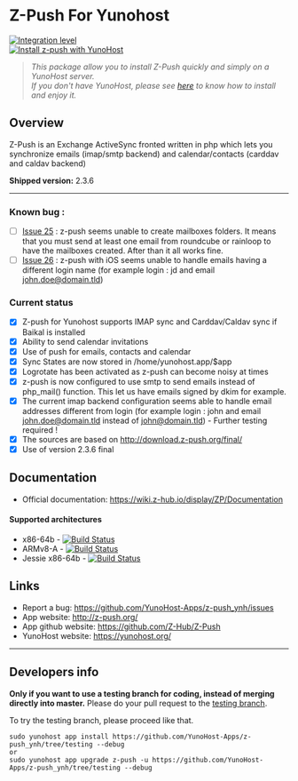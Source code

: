 # Z-Push For Yunohost
[![Integration level](https://dash.yunohost.org/integration/z-push.svg)](https://dash.yunohost.org/appci/app/z-push)  
[![Install z-push with YunoHost](https://install-app.yunohost.org/install-with-yunohost.png)](https://install-app.yunohost.org/?app=z-push)

> *This package allow you to install Z-Push quickly and simply on a YunoHost server.  
If you don't have YunoHost, please see [here](https://yunohost.org/#/install) to know how to install and enjoy it.*

## Overview
Z-Push is an Exchange ActiveSync fronted written in php which lets you synchronize emails (imap/smtp backend) and calendar/contacts (carddav and caldav backend)

**Shipped version:** 2.3.6

* * *
### Known bug :
- [ ] [Issue 25](https://github.com/YunoHost-Apps/z-push_ynh/issues/25) : z-push seems unable to create mailboxes folders. It means that you must send at least one email from roundcube or rainloop to have the mailboxes created. After than it all works fine. 
- [ ] [Issue 26](https://github.com/YunoHost-Apps/z-push_ynh/issues/26) : z-push with iOS seems unable to handle emails having a different login name (for example login : jd and email  john.doe@domain.tld)

### Current status
- [x] Z-push for Yunohost supports IMAP sync and Carddav/Caldav sync if Baikal is installed
- [x] Ability to send calendar invitations
- [x] Use of push for emails, contacts and calendar
- [x] Sync States are now stored in /home/yunohost.app/$app
- [x] Logrotate has been activated as z-push can become noisy at times
- [x] z-push is now configured to use smtp to send emails instead of php_mail() function. This let us have emails signed by dkim for example.
- [x] The current imap backend configuration seems able to handle email addresses different from login (for example login : john and email john.doe@domain.tld instead of john@domain.tld) - Further testing required !
- [x] The sources are based on http://download.z-push.org/final/
- [x] Use of version 2.3.6 final

## Documentation

 * Official documentation: https://wiki.z-hub.io/display/ZP/Documentation

#### Supported architectures

* x86-64b - [![Build Status](https://ci-apps.yunohost.org/ci/logs/z-push%20%28Community%29.svg)](https://ci-apps.yunohost.org/ci/apps/z-push/)
* ARMv8-A - [![Build Status](https://ci-apps-arm.yunohost.org/ci/logs/z-push%20%28Community%29.svg)](https://ci-apps-arm.yunohost.org/ci/apps/z-push/)
* Jessie x86-64b - [![Build Status](https://ci-stretch.nohost.me/ci/logs/z-push%20%28Community%29.svg)](https://ci-stretch.nohost.me/ci/apps/z-push/)


## Links

 * Report a bug: https://github.com/YunoHost-Apps/z-push_ynh/issues
 * App website: http://z-push.org/
 * App github website: https://github.com/Z-Hub/Z-Push
 * YunoHost website: https://yunohost.org/

---

Developers info
----------------

**Only if you want to use a testing branch for coding, instead of merging directly into master.**
Please do your pull request to the [testing branch](https://github.com/YunoHost-Apps/z-push_ynh/tree/testing).

To try the testing branch, please proceed like that.
```
sudo yunohost app install https://github.com/YunoHost-Apps/z-push_ynh/tree/testing --debug
or
sudo yunohost app upgrade z-push -u https://github.com/YunoHost-Apps/z-push_ynh/tree/testing --debug
```
